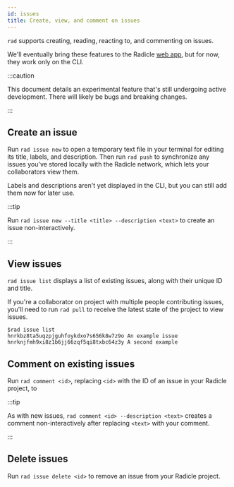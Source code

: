 ```yaml
---
id: issues
title: Create, view, and comment on issues
---
```


`rad` supports creating, reading, reacting to, and commenting on issues.

We'll eventually bring these features to the Radicle [web app](https://app.radicle.xyz), but for now, they work only on
the CLI.

:::caution

This document details an experimental feature that's still undergoing active development. There will likely be bugs and breaking changes.

:::

## Create an issue

Run `rad issue new` to open a temporary text file in your terminal for editing its title, labels, and description. Then
run `rad push` to synchronize any issues you've stored locally with the Radicle network, which lets your collaborators
view them.

Labels and descriptions aren't yet displayed in the CLI, but you can still add them now for later use.

:::tip

Run `rad issue new --title <title> --description <text>` to create an issue non-interactively.

:::

## View issues

`rad issue list` displays a list of existing issues, along with their unique ID and title. 

If you're a collaborator on project with multiple people contributing issues, you'll need to run `rad pull` to receive
the latest state of the project to view issues.

```
$rad issue list
hnrkbz8ta5uqzpjguhfoykdxo7s656k8w7z9o An example issue
hnrknjfmh9xi8z1b6jj66zqf5qi8txbc64z3y A second example
```

## Comment on existing issues

Run `rad comment <id>`, replacing `<id>` with the ID of an issue in your Radicle project, to 

:::tip

As with new issues, `rad comment <id> --description <text>` creates a comment non-interactively after replacing `<text>`
with your comment.

:::

## Delete issues

Run `rad issue delete <id>` to remove an issue from your Radicle project.
